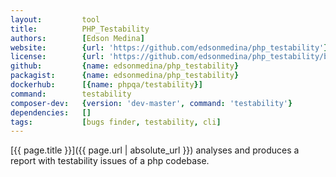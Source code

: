 ```yaml
---
layout:         tool
title:          PHP_Testability
authors:        [Edson Medina]
website:        {url: 'https://github.com/edsonmedina/php_testability'}
license:        {url: 'https://github.com/edsonmedina/php_testability/blob/master/LICENSE', label: 'GNU General Public License v2.0'}
github:         {name: edsonmedina/php_testability}
packagist:      {name: edsonmedina/php_testability}          
dockerhub:      [{name: phpqa/testability}]     
command:        testability 
composer-dev:   {version: 'dev-master', command: 'testability'}
dependencies:   []
tags:           [bugs finder, testability, cli] 
---
```


[{{ page.title }}]({{ page.url | absolute_url }}) analyses and produces a report with testability issues of a php codebase.

<!--more--> 
